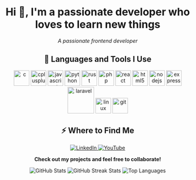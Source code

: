 <!-- Developer Profile -->

<h1 align="center">Hi 👋, I'm a passionate developer who loves to learn new things</h1>
<p align="center"><em>A passionate frontend developer</em></p>

<h2 align="center">🚀 Languages and Tools I Use</h2>
<p align="center">
  <img src="https://cdn.jsdelivr.net/gh/devicons/devicon/icons/c/c-original.svg" alt="c" width="42" height="42" />
  <img src="https://cdn.jsdelivr.net/gh/devicons/devicon/icons/cplusplus/cplusplus-original.svg" alt="cplusplus" width="42" height="42" />
  <img src="https://cdn.jsdelivr.net/gh/devicons/devicon/icons/javascript/javascript-original.svg" alt="javascript" width="42" height="42" />
  <img src="https://cdn.jsdelivr.net/gh/devicons/devicon/icons/python/python-original.svg" alt="python" width="42" height="42" />
<!--   <img src="https://cdn.jsdelivr.net/gh/devicons/devicon/icons/rust/rust-plain.svg" alt="rust" width="42" height="42" /> -->
  
  <img src="https://cdn.jsdelivr.net/gh/devicons/devicon@latest/icons/rust/rust-original.svg"  alt="rust" width="42" height="42"/>

          
      
  <img src="https://cdn.jsdelivr.net/gh/devicons/devicon/icons/php/php-original.svg" alt="php" width="42" height="42" />
  <img src="https://cdn.jsdelivr.net/gh/devicons/devicon/icons/react/react-original-wordmark.svg" alt="react" width="42" height="42" />
  <img src="https://cdn.jsdelivr.net/gh/devicons/devicon/icons/html5/html5-original-wordmark.svg" alt="html5" width="42" height="42" />
  <img src="https://cdn.jsdelivr.net/gh/devicons/devicon/icons/nodejs/nodejs-original-wordmark.svg" alt="nodejs" width="42" height="42" />
  <img src="https://cdn.jsdelivr.net/gh/devicons/devicon/icons/express/express-original-wordmark.svg" alt="express" width="42" height="42" />
  
  <img src="https://cdn.jsdelivr.net/gh/devicons/devicon@latest/icons/laravel/laravel-original-wordmark.svg" alt="laravel" width="72" height="72" />
  <img src="https://cdn.jsdelivr.net/gh/devicons/devicon/icons/linux/linux-original.svg" alt="linux" width="42" height="42" />
  <img src="https://cdn.jsdelivr.net/gh/devicons/devicon/icons/git/git-original.svg" alt="git" width="42" height="42" />
</p>

<h2 align="center">⚡️ Where to Find Me</h2>
<p align="center">
  <a target="_blank" href="https://www.linkedin.com/in/Nivesh%20Kumar">
    <img src="https://img.shields.io/badge/LinkedIn-0077B5?style=for-the-badge&logo=linkedin&logoColor=white" alt="LinkedIn" />
  </a>
  <a target="_blank" href="https://www.youtube.com/@Coderactive">
    <img src="https://img.shields.io/badge/YouTube-FF0000?style=for-the-badge&logo=youtube&logoColor=white" alt="YouTube" />
  </a>
</p>

<p align="center"><strong>Check out my projects and feel free to collaborate!</strong></p>

<p align="center">
  <img src="https://github-readme-stats.vercel.app/api?username=Nivesh12345&show_icons=true&locale=en" alt="GitHub Stats" />
  <img src="https://github-readme-streak-stats.herokuapp.com/?user=Nivesh12345&" alt="GitHub Streak Stats" />
  <img src="https://github-readme-stats.vercel.app/api/top-langs?username=Nivesh12345&show_icons=true&locale=en&layout=compact" alt="Top Languages" />
</p>
<!-- ![GitHub Snake Animation](https://github.com/Nivesh12345/Nivesh12345/blob/output/github-snake.svg) -->

